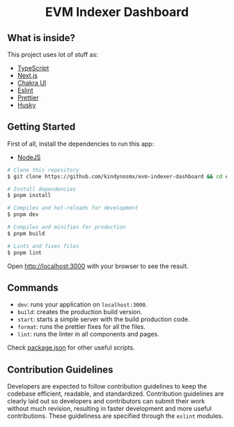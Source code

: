 <h1 align="center">
<strong>EVM Indexer Dashboard</strong>
</h1>

## What is inside?

This project uses lot of stuff as:

- [TypeScript](https://www.typescriptlang.org)
- [Next.js](https://nextjs.org)
- [Chakra UI](https://chakra-ui.com)
- [Eslint](https://eslint.org)
- [Prettier](https://prettier.io)
- [Husky](https://github.com/typicode/husky)

## Getting Started

First of all, install the dependencies to run this app:

- [NodeJS](https://nodejs.org)

```bash
# Clone this repository
$ git clone https://github.com/kindynosmx/evm-indexer-dashboard && cd evm-indexer-dashboard

# Install dependencies
$ pnpm install

# Compiles and hot-reloads for development
$ pnpm dev

# Compiles and minifies for production
$ pnpm build

# Lints and fixes files
$ pnpm lint
```

Open [http://localhost:3000](http://localhost:3000) with your browser to see the result.

## Commands

- `dev`: runs your application on `localhost:3000`.
- `build`: creates the production build version.
- `start`: starts a simple server with the build production code.
- `format`: runs the prettier fixes for all the files.
- `lint`: runs the linter in all components and pages.

Check [package.json](./package.json) for other useful scripts.

## Contribution Guidelines

Developers are expected to follow contribution guidelines to keep the codebase efficient, readable, and standardized. Contribution guidelines are clearly laid out so developers and contributors can submit their work without much revision, resulting in faster development and more useful contributions. These guideliness are specified through the `eslint` modules.
